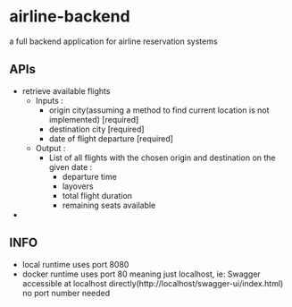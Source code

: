 # airline-backend

a full backend application for airline reservation systems

## APIs

-   retrieve available flights
    -   Inputs :
        -   origin city(assuming a method to find current location is not implemented) [required]
        -   destination city [required]
        -   date of flight departure [required]
    -   Output :
        -   List of all flights with the chosen origin and destination on the given date :
            -   departure time
            -   layovers
            -   total flight duration
            -   remaining seats available
-

## INFO

-   local runtime uses port 8080
-   docker runtime uses port 80 meaning just localhost, ie: Swagger accessible at localhost directly(http://localhost/swagger-ui/index.html) no port number needed
